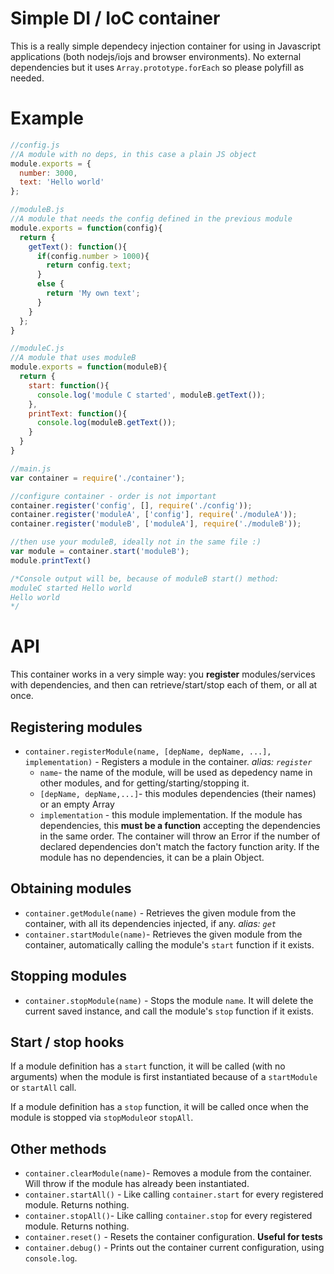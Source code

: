 # Simple DI / IoC container

This is a really simple dependecy injection container for using in Javascript applications (both nodejs/iojs and browser environments). No external dependencies but it uses `Array.prototype.forEach` so please polyfill as needed.

# Example

```javascript
//config.js
//A module with no deps, in this case a plain JS object
module.exports = {
  number: 3000,
  text: 'Hello world'
};

//moduleB.js
//A module that needs the config defined in the previous module
module.exports = function(config){
  return {
    getText(): function(){
      if(config.number > 1000){
        return config.text;
      }
      else {
        return 'My own text';
      }
    }
  };
}

//moduleC.js
//A module that uses moduleB
module.exports = function(moduleB){
  return {
    start: function(){
      console.log('module C started', moduleB.getText());
    },
    printText: function(){
      console.log(moduleB.getText());
    }
  }
}

//main.js
var container = require('./container');

//configure container - order is not important
container.register('config', [], require('./config'));
container.register('moduleA', ['config'], require('./moduleA'));
container.register('moduleB', ['moduleA'], require('./moduleB'));

//then use your moduleB, ideally not in the same file :)
var module = container.start('moduleB');
module.printText()

/*Console output will be, because of moduleB start() method:
moduleC started Hello world
Hello world
*/
```

# API

This container works in a very simple way: you **register** modules/services with dependencies, and then can retrieve/start/stop each of them, or all at once.

## Registering modules

* `container.registerModule(name, [depName, depName, ...], implementation)` - Registers a module in the container. *alias: `register`*
  * `name`- the name of the module, will be used as depedency name in other modules, and for getting/starting/stopping it.
  * `[depName, depName,...]`- this modules dependencies (their names) or an empty Array
  * `implementation` - this module implementation. If the module has dependencies, this **must be a function** accepting the dependencies in the same order. The container will throw an Error if the number of declared dependencies don't match the factory function arity. If the module has no dependencies, it can be a plain Object.

## Obtaining modules
* `container.getModule(name)` - Retrieves the given module from the container, with all its dependencies injected, if any. *alias: `get`*
* `container.startModule(name)`- Retrieves the given module from the container, automatically calling the module's `start` function if it exists.

## Stopping modules
* `container.stopModule(name)` - Stops the module `name`. It will delete the current saved instance, and call the module's `stop` function if it exists. 

## Start / stop hooks
If a module definition has a `start` function, it will be called (with no arguments) when the module is first instantiated because of a `startModule` or `startAll` call.

If a module definition has a `stop` function, it will be called once when the module is stopped via `stopModule`or `stopAll`.
## Other methods
* `container.clearModule(name)`- Removes a module from the container. Will throw if the module has already been instantiated.
* `container.startAll()` - Like calling `container.start` for every registered module. Returns nothing.
* `container.stopAll()`- Like calling `container.stop` for every registered module. Returns nothing.
* `container.reset()` - Resets the container configuration. **Useful for tests**
* `container.debug()` - Prints out the container current configuration, using `console.log`.

